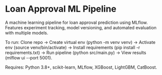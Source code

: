# Loan Approval ML Pipeline

A machine learning pipeline for loan approval prediction using MLflow. Features experiment tracking, model versioning, and automated evaluation with multiple models.

To run: Clone repo → Create virtual env (python -m venv venv) → Activate env (source venv/bin/activate) → Install requirements (pip install -r requirements.txt) → Run pipeline (python src/main.py) → View results (mlflow ui --port 5001).

Requires: Python 3.8+, scikit-learn, MLflow, XGBoost, LightGBM, CatBoost.
